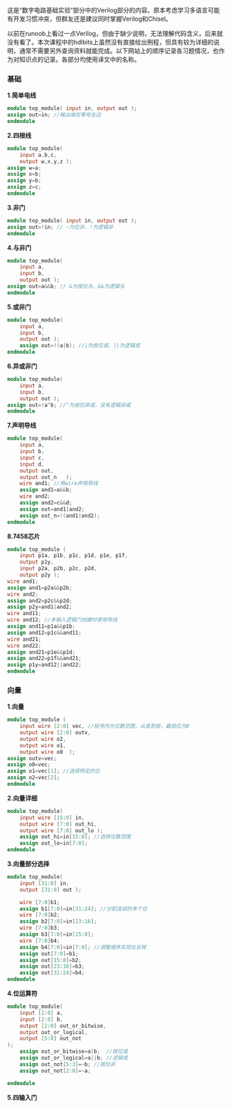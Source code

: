 这是“数字电路基础实验”部分中的Verilog部分的内容。原本考虑学习多语言可能有开发习惯冲突，但群友还是建议同时掌握Verilog和Chisel。

以前在runoob上看过一点Verilog，但由于缺少说明，无法理解代码含义，后来就没有看了。本次课程中的hdlbits上虽然没有直接给出例程，但具有较为详细的说明，通常不需要另外查询资料就能完成。以下网站上的顺序记录各习题情况，也作为对知识点的记录。各部分均使用译文中的名称。

### 基础

**1.简单电线**
```verilog
module top_module( input in, output out );
assign out=in; //输出端在等号左边
endmodule
```

**2.四根线**
```verilog
module top_module( 
    input a,b,c,
    output w,x,y,z );
assign w=a;
assign x=b;   
assign y=b;  
assign z=c;      
endmodule
```

**3.非门**
```verilog
module top_module( input in, output out );
assign out=!in; // ~为位非，!为逻辑非
endmodule
```

**4.与非门**
```verilog
module top_module( 
    input a, 
    input b, 
    output out );
assign out=a&&b; // &为按位与，&&为逻辑与
endmodule
```

**5.或非门**
```verilog
module top_module( 
    input a, 
    input b, 
    output out );
    assign out=!(a|b); //|为按位或，||为逻辑或
endmodule
```

**6.异或非门**
```verilog
module top_module( 
    input a, 
    input b, 
    output out );
assign out=!a^b; //^为按位异或，没有逻辑异或
endmodule
```

**7.声明导线**
```verilog
module top_module(
    input a,
    input b,
    input c,
    input d,
    output out,
    output out_n   ); 
    wire and1; //用wire声明导线
    assign and1=a&&b;  
    wire and2;
    assign and2=c&&d; 
    assign out=and1|and2;
    assign out_n=!(and1|and2);    
endmodule
```

**8.7458芯片**
```verilog
module top_module ( 
    input p1a, p1b, p1c, p1d, p1e, p1f,
    output p1y,
    input p2a, p2b, p2c, p2d,
    output p2y );
wire and1;
assign and1=p2a&&p2b;  
wire and2;
assign and2=p2c&&p2d; 
assign p2y=and1|and2;
wire and11;
wire and12; //多输入逻辑门创建时使用导线
assign and11=p1a&&p1b;
assign and12=p1c&&and11;   
wire and21;
wire and22;
assign and21=p1e&&p1d;
assign and22=p1f&&and21;  
assign p1y=and12||and22;    
endmodule
```

### 向量

**1.向量**
```verilog
module top_module ( 
    input wire [2:0] vec, //括号内为位数范围，从高到低，最低位为0
    output wire [2:0] outv,
    output wire o2,
    output wire o1,
    output wire o0  ); 
assign outv=vec;
assign o0=vec;
assign o1=vec[1]; //选择特定的位
assign o2=vec[2];
endmodule
```

**2.向量详细**
```verilog
module top_module( 
    input wire [15:0] in,
    output wire [7:0] out_hi,
    output wire [7:0] out_lo );
    assign out_hi=in[15:8]; //选择位数范围
    assign out_lo=in[7:0];
endmodule
```

**3.向量部分选择**
```verilog
module top_module( 
    input [31:0] in,
    output [31:0] out );

    wire [7:0]b1;
    assign b1[7:0]=in[31:24]; //分配连续的多个位
    wire [7:0]b2;
    assign b2[7:0]=in[23:16];
    wire [7:0]b3;
    assign b3[7:0]=in[15:8];
    wire [7:0]b4;
    assign b4[7:0]=in[7:0]; //调整顺序实现位反转
    assign out[7:0]=b1;
    assign out[15:8]=b2;
    assign out[23:16]=b3;
    assign out[31:24]=b4;
endmodule
```

**4.位运算符**
```verilog
module top_module( 
    input [2:0] a,
    input [2:0] b,
    output [2:0] out_or_bitwise,
    output out_or_logical,
    output [5:0] out_not
);
    assign out_or_bitwise=a|b;  //按位或
    assign out_or_logical=a||b; //逻辑或
    assign out_not[5:3]=~b; //按位非
    assign out_not[2:0]=~a;

endmodule
```

**5.四输入门**


